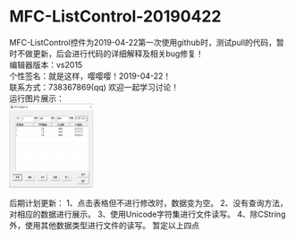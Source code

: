 # MFC-ListControl-20190422
MFC-ListControl控件为2019-04-22第一次使用github时，测试pull的代码，暂时不做更新，后会进行代码的详细解释及相关bug修复！<br>
编辑器版本：vs2015<br>
个性签名：就是这样，嘤嘤嘤！2019-04-22！<br>
联系方式：738367869(qq) 欢迎一起学习讨论！<br>
运行图片展示：<br>
<img width="150" height="150" src="https://github.com/Qianzujin/MFC-ListControl-20190422/blob/master/MFC-ListControl/ListControl.png"/></div>

后期计划更新：
1、点击表格但不进行修改时，数据变为空。
2、没有查询方法，对相应的数据进行展示。
3、使用Unicode字符集进行文件读写。
4、除CString外，使用其他数据类型进行文件的读写。
暂定以上四点
